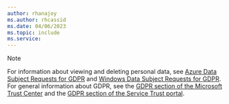 ```yaml
---
author: rhanajoy
ms.author: rhcassid
ms.date: 04/06/2023
ms.topic: include
ms.service: 
---
```


> [!NOTE]
> For information about viewing and deleting personal data, see [Azure Data Subject Requests for GDPR](/compliance/gdpr-dsr-azure) and [Windows Data Subject Requests for GDPR](/compliance/gdpr-dsr-windows). For general information about GDPR, see the [GDPR section of the Microsoft Trust Center](https://www.microsoft.com/trust-center/privacy/gdpr-overview) and the [GDPR section of the Service Trust portal](https://servicetrust.microsoft.com/ViewPage/GDPRGetStarted).